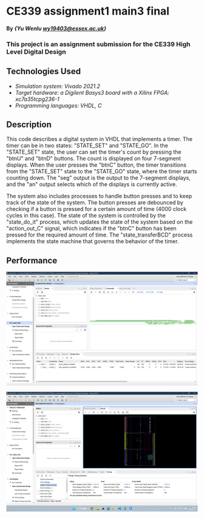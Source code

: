 <!--
 * @Author: YuWenlu wy19403@essex.ac.uk
 * @Date: 2023-02-13 14:38:35
 * @LastEditors: NicoleYu wy19403@essex.ac.uk
 * @LastEditTime: 2023-02-17 11:20:01
 * @FilePath: \22-23_CE339_yu_wenlu\assignment1\main3_final\main3_final.md
 * @Description: 这是默认设置,请设置`customMade`, 打开koroFileHeader查看配置 进行设置: https://github.com/OBKoro1/koro1FileHeader/wiki/%E9%85%8D%E7%BD%AE
-->
# CE339 assignment1 main3 final

#### By _**{Yu Wenlu wy19403@essex.ac.uk}**_

### This project is an assignment submission for the CE339 High Level Digital Design


## Technologies Used

* _Simulation system: Vivado 2021.2_
* _Target hardware: a Digilent Basys3 board with a Xilinx FPGA: xc7a35tcpg236-1_
* _Programming languages: VHDL, C_


## Description

This code describes a digital system in VHDL that implements a timer. The timer can be in two states: "STATE_SET" and "STATE_GO". In the "STATE_SET" state, the user can set the timer's count by pressing the "btnU" and "btnD" buttons. The count is displayed on four 7-segment displays. When the user presses the "btnC" button, the timer transitions from the "STATE_SET" state to the "STATE_GO" state, where the timer starts counting down. The "seg" output is the output to the 7-segment displays, and the "an" output selects which of the displays is currently active.

The system also includes processes to handle button presses and to keep track of the state of the system. The button presses are debounced by checking if a button is pressed for a certain amount of time (4000 clock cycles in this case). The state of the system is controlled by the "state_do_it" process, which updates the state of the system based on the "action_out_C" signal, which indicates if the "btnC" button has been pressed for the required amount of time. The "state_transferBCD" process implements the state machine that governs the behavior of the timer.
## Performance
![A screenshot of my lab](main3%20(2).png)

![A screenshot of my lab](main3%20(1).png)
